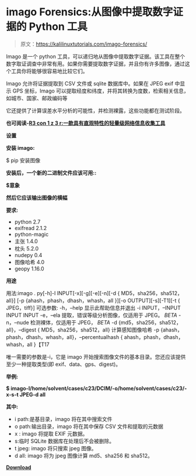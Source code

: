 # imago Forensics:从图像中提取数字证据的 Python 工具

> 原文：<https://kalilinuxtutorials.com/imago-forensics/>

Imago 是一个 python 工具，可以递归地从图像中提取数字证据。该工具在整个数字取证调查中非常有用。如果你需要提取数字证据，并且你有许多图像，通过这个工具你将能够很容易地比较它们。

Imago 允许将证据提取到 CSV 文件或 sqlite 数据库中。如果在 JPEG exif 中显示 GPS 坐标，Imago 可以提取经度和纬度，并将其转换为度数，检索相关信息，如城市、国家、邮政编码等

它还提供了计算误差水平分析的可能性，并检测裸露，这些功能都在测试阶段。

**也可阅读-[R3 con 1 z 3 r:一款具有直观特性的轻量级网络信息收集工具](https://kalilinuxtutorials.com/r3con1z3r/)**

**设置**

**安装 imago:**

$ pip 安装图像

**安装后，一个新的二进制文件应该可用::**

**$意象**

**然后它应该输出图像的横幅**

**要求:**

*   python 2.7
*   exifread 2.1.2
*   python-magic
*   主张 1.4.0
*   枕头 5.2.0
*   nudepy 0.4
*   图像哈希 4.0
*   geopy 1.16.0

**用途**

用法:imago . py[-h]-I INPUT[-x][-g][-e][-n][-d { MD5，sha256，sha512，all}]
[-p {ahash，phash，dhash，whash，all }][-o OUTPUT][-s][-T1][-t { JPEG，tiff}]
可选参数:
-h，–help 显示此帮助信息并退出
-i INPUT，–INPUT INPUT
INPUT
-e，–ela 提取，错误等级分析图像，仅适用于
JPEG。 *BETA*
-n，–nude 检测裸体，仅适用于 JPEG， *BETA*
-d {md5，sha256，sha512，all}，–digest { MD5，sha256，sha512，all}
计算感知图像哈希
-p {ahash，phash，dhash，whash，all}，–percentualhash { ahash，phash，dhash，whash，all }【T17

唯一需要的参数是-i，它是 imago 开始搜索图像文件的基本目录。您还应该提供至少一种提取类型(即 exif、data、gps、digest)。

**举例:**

**$ imago-I/home/solvent/cases/c23/DCIM/-o/home/solvent/cases/c23/-x-s-t JPEG-d all**

**其中:**

*   i path:是基目录，imago 将在其中搜索文件
*   o path:输出目录，imago 将在其中保存 CSV 文件和提取的元数据
*   x : imago 将提取 EXIF 元数据。
*   s:临时 SQLite 数据库在处理后不会被删除。
*   t jpeg: imago 将只搜索 jpeg 图像。
*   d all: imago 将为 jpeg 图像计算 md5、sha256 和 sha512。

[**Download**](https://github.com/redaelli/imago-forensics)
